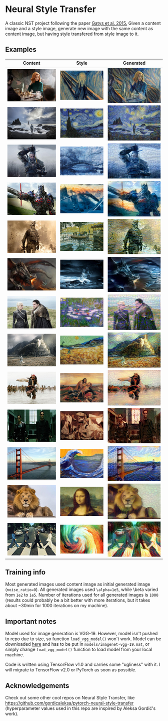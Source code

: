 # Neural Style Transfer

A classic NST project following the paper [Gatys et al. 2015.](https://www.cv-foundation.org/openaccess/content_cvpr_2016/papers/Gatys_Image_Style_Transfer_CVPR_2016_paper.pdf)
Given a content image and a style image, generate new image with the same content as content image, but having style transfered from style image to it.

## Examples

| Content    | Style      | Generated  |
| ------------- | ------------- | ------------- |
| ![beth-harmon](https://github.com/alexein777/neural-style-transfer/blob/master/output/combo/beth-harmon%3D(600%2C%20400).jpg) | ![scream](https://github.com/alexein777/neural-style-transfer/blob/master/output/combo/scream%3D(600%2C%20400).jpg) | ![beth-harmon+scream](https://github.com/alexein777/neural-style-transfer/blob/master/output/combo/beth-harmon%2Bscream%3D(600%2C%20400).jpg) |
| ![landscape](https://github.com/alexein777/neural-style-transfer/blob/master/output/combo/mountain-landscape%3D(600%2C%20400).jpg) | ![starry-night](https://github.com/alexein777/neural-style-transfer/blob/master/output/combo/van-gogh-starry-night%3D(600%2C%20400).jpg) | ![landscape+starry-night](https://github.com/alexein777/neural-style-transfer/blob/master/output/combo/landscape%2Bstarry-night%3D(600%2C%20400).jpg) |
| ![witcher](https://github.com/alexein777/neural-style-transfer/blob/master/output/combo/witcher%3D(600%2C%20400).jpg) | ![winter-bridge](https://github.com/alexein777/neural-style-transfer/blob/master/output/combo/winter-bridge%3D(600%2C%20400).jpg) | ![witcher+winter-bridge](https://github.com/alexein777/neural-style-transfer/blob/master/output/combo/witcher%2Bwinter-bridge_a%3D100000.0%2Cb%3D2000.0%2Citer%3D1000%3D(600%2C%20400).jpg) |
| ![optimus-prime](https://github.com/alexein777/neural-style-transfer/blob/master/output/combo/optimus-prime%3D(600%2C%20400).jpg) | ![frostfire](https://github.com/alexein777/neural-style-transfer/blob/master/output/combo/frostfire%3D(600%2C%20400).jpg) | ![frostfire-optimus](https://github.com/alexein777/neural-style-transfer/blob/master/output/combo/optimus_prime%3D(600%2C%20400).jpg) |
| ![cod-mw2](https://github.com/alexein777/neural-style-transfer/blob/master/output/combo/call-of-duty-mw2%3D(600%2C%20400).jpg) | ![grenouillere](https://github.com/alexein777/neural-style-transfer/blob/master/output/combo/monet-grenouillere%3D(600%2C%20400).jpg) | ![monet-cod-m2](https://github.com/alexein777/neural-style-transfer/blob/master/output/combo/call-of-duty-mw2%2Bmonet-grenouillere_a%3D100000.0%2Cb%3D4000.0%2Citer%3D1000%3D(600%2C%20400).jpg) |
| ![dragon](https://github.com/alexein777/neural-style-transfer/blob/master/output/combo/dragon%3D(600%2C%20400).jpg) | ![storm](https://github.com/alexein777/neural-style-transfer/blob/master/output/combo/storm%3D(600%2C%20400).jpg) | ![storm-dragon](https://github.com/alexein777/neural-style-transfer/blob/master/output/combo/dragon%2Bstorm_a%3D100000.0%2Cb%3D3000.0%2Citer%3D1000%3D(600%2C%20400).jpg) |
| ![jon-and-daenerys](https://github.com/alexein777/neural-style-transfer/blob/master/output/combo/jon-and-daenerys%3D(600%2C%20400).jpg) | ![monet](https://github.com/alexein777/neural-style-transfer/blob/master/output/combo/monet%3D(600%2C%20400).jpg) | ![jon-and-daenerys+monet](https://github.com/alexein777/neural-style-transfer/blob/master/output/combo/jon-and-daenerys%2Bmonet_a%3D100000.0%2Cb%3D3000.0%2Citer%3D1000%3D(600%2C%20400).jpg) |
| ![minas-tirith](https://github.com/alexein777/neural-style-transfer/blob/master/output/combo/the-return-of-the-king%3D(600%2C%20400).jpg) | ![wheat-field](https://github.com/alexein777/neural-style-transfer/blob/master/output/combo/wheat-field%3D(600%2C%20400).jpg) | ![wheat-minas-tirith](https://github.com/alexein777/neural-style-transfer/blob/master/output/combo/the-return-of-the-king%2Bwheat-field_a%3D100000.0%2Cb%3D2000.0%2Citer%3D1000%3D(600%2C%20400).jpg) |
| ![jack-sparrow](https://github.com/alexein777/neural-style-transfer/blob/master/output/combo/captain-jack-sparrow%3D(600%2C%20400).jpg) | ![kosovo-maiden](https://github.com/alexein777/neural-style-transfer/blob/master/output/combo/kosovo-maiden%3D(600%2C%20400).jpg) | ![serbian-jack-sparrow](https://github.com/alexein777/neural-style-transfer/blob/master/output/combo/captain-jack-sparrow%2Bkosovo-maiden_a%3D100000.0%2Cb%3D3000.0%2Citer%3D1000%3D(600%2C%20400).jpg) |
| ![neo-trinity](https://github.com/alexein777/neural-style-transfer/blob/master/output/combo/neo-trinity%3D(600%2C%20400).jpg) | ![guernica](https://github.com/alexein777/neural-style-transfer/blob/master/output/combo/gernika%3D(600%2C%20400).jpg) | ![neo-trinity+guernica](https://github.com/alexein777/neural-style-transfer/blob/master/output/combo/neo-trinity%2Bgernika_a%3D100000.0%2Cb%3D3000.0%2Citer%3D1000%3D(600%2C%20400).jpg) |
| ![golden-gate](https://github.com/alexein777/neural-style-transfer/blob/master/output/combo/golden-gate%3D(600%2C%20400).jpg) | ![wave](https://github.com/alexein777/neural-style-transfer/blob/master/output/combo/wave%3D(600%2C%20400).jpg) | ![wavy-golden-gate](https://github.com/alexein777/neural-style-transfer/blob/master/output/combo/golden_gate%3D(600%2C%20400).jpg) |
| ![lion](https://github.com/alexein777/neural-style-transfer/blob/master/output/combo/lion%3D(600%2C%20400).jpg) | ![mona-lisa](https://github.com/alexein777/neural-style-transfer/blob/master/output/combo/mona-lisa%3D(600%2C%20400).jpg) | ![lion+mona-lisa](https://github.com/alexein777/neural-style-transfer/blob/master/output/combo/lion%2Bmona-lisa_a%3D100000.0%2Cb%3D4000.0%2Citer%3D1000%3D(600%2C%20400).jpg) |
| ![beatles](https://github.com/alexein777/neural-style-transfer/blob/master/output/combo/beatles%3D(600%2C%20400).jpg) | ![colorful](https://github.com/alexein777/neural-style-transfer/blob/master/output/combo/colorful%3D(600%2C%20400).jpg) | ![colorful-beatles](https://github.com/alexein777/neural-style-transfer/blob/master/output/combo/beatles%2Bcolorful_a%3D100000.0%2Cb%3D5000.0%2Citer%3D1000%3D(600%2C%20400).jpg) |

## Training info

Most generated images used content image as initial generated image (`noise_ratio=0`). All generated images used `\alpha=1e5`, while \beta varied from `1e2` to `1e5`.
Number of iterations used for all generated images is `1000` (results could probably be a bit better with more iterations, but it takes about ~30min for 1000 iterations on my machine).

## Important notes

Model used for image generation is VGG-19. However, model isn't pushed to repo due to size, so function `load_vgg_model()` won't work. Model can be downloaded [here](https://www.kaggle.com/keras/vgg19) and has to be put in `models/imagenet-vgg-19.mat`, or simply change `load_vgg_model()` function to load model from your local machine.

Code is written using TensorFlow v1.0 and carries some "ugliness" with it. I will migrate to TensorFlow v2.0 or PyTorch as soon as possible.

## Acknowledgements

Check out some other cool repos on Neural Style Transfer, like https://github.com/gordicaleksa/pytorch-neural-style-transfer (hyperparameter values used in this repo are inspired by Aleksa Gordić's work).
